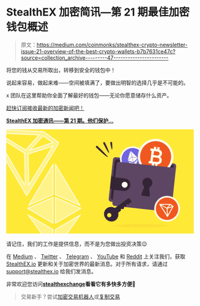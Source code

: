 # StealthEX 加密简讯—第 21 期最佳加密钱包概述

> 原文：<https://medium.com/coinmonks/stealthex-crypto-newsletter-issue-21-overview-of-the-best-crypto-wallets-b7b7631ce47c?source=collection_archive---------47----------------------->

将您的钱从交易所取出，转移到安全的钱包中！

说起来容易，做起来难——空间被填满了，要做出明智的选择几乎是不可能的。

x 团队在这里帮助你全面了解最好的钱包——无论你愿意储存什么资产。

[赶快订阅接收最新的加密新闻吧！](https://www.getrevue.co/profile/stealthex_io)

[**StealthEX 加密通讯——第 21 期。他们保护…**](https://www.getrevue.co/profile/stealthex_io/issues/stealthex-crypto-newsletter-issue-21-they-protec-1277942)

![](img/1b1f05b85df69343a9af7609f519d8ca.png)

请记住，我们的工作是提供信息，而不是为您做出投资决策😉

在 [Medium](https://stealthex-io.medium.com/) 、 [Twitter](https://twitter.com/Stealthex_io) 、 [Telegram](https://t.me/StealthEX) 、 [YouTube](https://www.youtube.com/channel/UCeES_XBesX76ge7xf1meuSw) 和 [Reddit](https://www.reddit.com/user/Stealthex_io) 上关注我们，获取 [StealthEX.io](https://stealthex.io/) 更新和关于加密世界的最新消息。对于所有请求，请通过 support@stealthex.io 给我们发消息。

非常欢迎您访问[**stealthexchange**](https://stealthex.io/)**看看它有多快多方便💛**

> 交易新手？尝试[加密交易机器人](/coinmonks/crypto-trading-bot-c2ffce8acb2a)或[复制交易](/coinmonks/top-10-crypto-copy-trading-platforms-for-beginners-d0c37c7d698c)